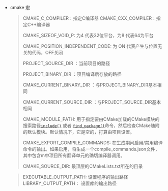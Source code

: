 * cmake 宏

  > CMAKE_C_COMPILER：指定C编译器
  > CMAKE_CXX_COMPILER：指定C++编译器
  >
  > CMAKE_SIZEOF_VOID_P:  为4 代表32位平台，为8 代表64为平台
  >
  > CMAKE_POSITION_INDEPENDENT_CODE: 为 ON 代表产生与位置无关的代码，OFF关闭
  >
  > PROJECT_SOURCE_DIR ：当前项目的路径
  >
  > PROJECT_BINARY_DIR ：项目编译后存放的路径
  >
  > CMAKE_CURRENT_BINARY_DIR ：与PROJECT_BINARY_DIR基本相同
  >
  > CMAKE_CURRENT_SOURCE_DIR ：与PROJECT_SOURCE_DIR基本相同
  >
  > CMAKE_MODULE_PATH: 用于指定要由CMake加载的CMake模块的搜索路径[`include()`](https://cmake.org/cmake/help/v3.5/command/include.html#command:include) 或者 [`find_package()`](https://cmake.org/cmake/help/v3.5/command/find_package.html#command:find_package)命令，然后检查CMake随附的默认模块。默认情况下，它是空的，打算由项目设置。
  >
  > CMAKE_EXPORT_COMPILE_COMMANDS: 在生成期间启用/禁用编译命令的输出。如果启用，将生成一个compile_commands.json文件，其中包含m中项目所有翻译单元的确切编译器调用。
  >
  > CMAKE_SOURCE_DIR: 最顶层的CMakeLists.txt所在的目录 

  > EXECUTABLE_OUTPUT_PATH: 设置程序的输出路径
  > LIBRARY_OUTPUT_PATH： 设置库的输出路径